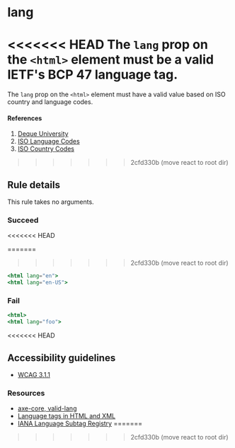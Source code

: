 # lang

<<<<<<< HEAD
The `lang` prop on the `<html>` element must be a valid IETF's BCP 47 language tag.
=======
The `lang` prop on the `<html>` element must have a valid value based on ISO country and language codes.

#### References
1. [Deque University](https://dequeuniversity.com/rules/axe/1.1/valid-lang)
2. [ISO Language Codes](http://www.w3schools.com/tags/ref_language_codes.asp)
3. [ISO Country Codes](http://www.w3schools.com/tags/ref_country_codes.asp)
>>>>>>> 2cfd330b (move react to root dir)

## Rule details

This rule takes no arguments.

### Succeed
<<<<<<< HEAD

=======
>>>>>>> 2cfd330b (move react to root dir)
```jsx
<html lang="en">
<html lang="en-US">
```

### Fail

```jsx
<html>
<html lang="foo">
```
<<<<<<< HEAD

## Accessibility guidelines
- [WCAG 3.1.1](https://www.w3.org/WAI/WCAG21/Understanding/language-of-page)

### Resources
- [axe-core, valid-lang](https://dequeuniversity.com/rules/axe/3.2/valid-lang)
- [Language tags in HTML and XML](https://www.w3.org/International/articles/language-tags/)
- [IANA Language Subtag Registry](https://www.iana.org/assignments/language-subtag-registry/language-subtag-registry)
=======
>>>>>>> 2cfd330b (move react to root dir)
